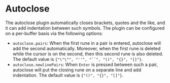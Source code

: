 # Autoclose

The autoclose plugin automatically closes brackets, quotes and the like,
and it can add indentation between such symbols. The plugin can be configured
on a per-buffer basis via the following options:

- `autoclose.pairs`: When the first rune in a pair is entered, autoclose will
  add the second automatically. Moreover, when the first rune is deleted while
  the cursor is on the second, then this second rune is also deleted.
  The default value is ```{"\"\"", "''", "``", "()", "{}", "[]"}```.
- `autoclose.newlinePairs`: When `Enter` is pressed between such a pair,
  autoclose will put the closing rune on a separate line and add indentation.
  The default value is `{"()", "{}", "[]"}`.
